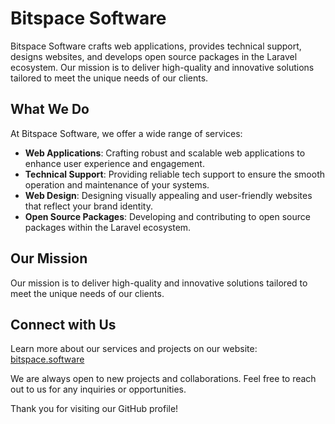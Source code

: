 # Bitspace Software

Bitspace Software crafts web applications, provides technical support, designs websites, and develops open source packages in the Laravel ecosystem. Our mission is to deliver high-quality and innovative solutions tailored to meet the unique needs of our clients.


## What We Do

At Bitspace Software, we offer a wide range of services:

- **Web Applications**: Crafting robust and scalable web applications to enhance user experience and engagement.
- **Technical Support**: Providing reliable tech support to ensure the smooth operation and maintenance of your systems.
- **Web Design**: Designing visually appealing and user-friendly websites that reflect your brand identity.
- **Open Source Packages**: Developing and contributing to open source packages within the Laravel ecosystem.

## Our Mission

Our mission is to deliver high-quality and innovative solutions tailored to meet the unique needs of our clients.

## Connect with Us

Learn more about our services and projects on our website: [bitspace.software](https://bitspace.software)

We are always open to new projects and collaborations. Feel free to reach out to us for any inquiries or opportunities.

Thank you for visiting our GitHub profile!

